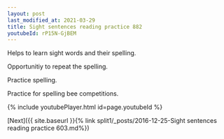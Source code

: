 ```yaml
---
layout: post
last_modified_at: 2021-03-29
title: Sight sentences reading practice 882
youtubeId: rP15N-GjBEM
---
```

 
 
Helps to learn sight words and their spelling.

Opportunitiy to repeat the spelling. 

Practice spelling. 
 
Practice for spelling bee competitions. 
 
{% include youtubePlayer.html id=page.youtubeId %}
 
 

[Next]({{ site.baseurl }}{% link  split1/_posts/2016-12-25-Sight sentences reading practice 603.md%})
 
